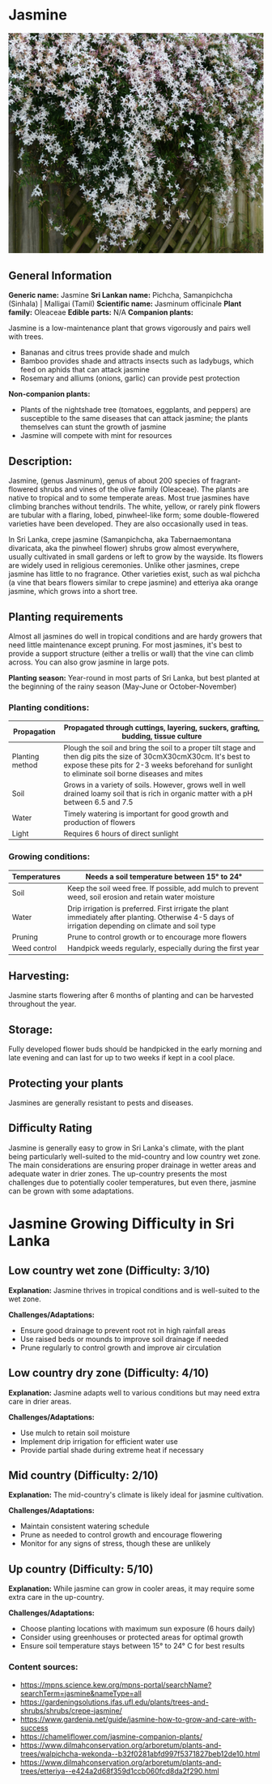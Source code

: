 # Jasmine
![Jasmine.jpg](../../assets/images/Jasmine.jpg "By Jim Evans - Own work, CC BY-SA 4.0, https://commons.wikimedia.org/w/index.php?curid=48516945")
    
## General Information
**Generic name:** Jasmine
**Sri Lankan name:** Pichcha, Samanpichcha (Sinhala) | Malligai (Tamil)
**Scientific name:** Jasminum officinale
**Plant family:** Oleaceae
**Edible parts:** N/A
**Companion plants:**

Jasmine is a low-maintenance plant that grows vigorously and pairs well with trees.
- Bananas and citrus trees provide shade and mulch
- Bamboo provides shade and attracts insects such as ladybugs, which feed on aphids that can attack jasmine
- Rosemary and alliums (onions, garlic) can provide pest protection

**Non-companion plants:** 
- Plants of the nightshade tree (tomatoes, eggplants, and peppers) are susceptible to the same diseases that can attack jasmine; the plants themselves can stunt the growth of jasmine
- Jasmine will compete with mint for resources

## Description:
Jasmine, (genus Jasminum), genus of about 200 species of fragrant-flowered shrubs and vines of the olive family (Oleaceae). The plants are native to tropical and to some temperate areas. Most true jasmines have climbing branches without tendrils. The white, yellow, or rarely pink flowers are tubular with a flaring, lobed, pinwheel-like form; some double-flowered varieties have been developed. They are also occasionally used in teas.

In Sri Lanka, crepe jasmine (Samanpichcha, aka Tabernaemontana divaricata, aka the pinwheel flower) shrubs grow almost everywhere, usually cultivated in small gardens or left to grow by the wayside. Its flowers are widely used in religious ceremonies. Unlike other jasmines, crepe jasmine has little to no fragrance. Other varieties exist, such as wal pichcha (a vine that bears flowers similar to crepe jasmine) and etteriya aka orange jasmine, which grows into a short tree.

## Planting requirements
Almost all jasmines do well in tropical conditions and are hardy growers that need little maintenance except pruning. For most jasmines, it's best to provide a support structure (either a trellis or wall) that the vine can climb across. You can also grow jasmine in large pots.

**Planting season:** Year-round in most parts of Sri Lanka, but best planted at the beginning of the rainy season (May-June or October-November)

### Planting conditions:
| **Propagation** | Propagated through cuttings, layering, suckers, grafting, budding, tissue culture |
|----|----|
| Planting method | Plough the soil and bring the soil to a proper tilt stage and then dig pits the size of 30cmX30cmX30cm. It's best to expose these pits for 2-3 weeks beforehand for sunlight to eliminate soil borne diseases and mites |
| Soil | Grows in a variety of soils. However, grows well in well drained loamy soil that is rich in organic matter with a pH between 6.5 and 7.5 |
| Water | Timely watering is important for good growth and production of flowers |
| Light | Requires 6 hours of direct sunlight |

### Growing conditions:

| **Temperatures** | Needs a soil temperature between 15° to 24°                                                                                                             |
|------------------|---------------------------------------------------------------------------------------------------------------------------------------------------------|
| Soil             | Keep the soil weed free. If possible, add mulch to prevent weed, soil erosion and retain water moisture                                          |
| Water            | Drip irrigation is preferred. First irrigate the plant immediately after planting. Otherwise 4-5 days of irrigation depending on climate and soil type |
| Pruning          | Prune to control growth or to encourage more flowers                                                                       |
| Weed control     | Handpick weeds regularly, especially during the first year                                                                                              |

## Harvesting:
Jasmine starts flowering after 6 months of planting and can be harvested throughout the year. 

## Storage: 
Fully developed flower buds should be handpicked in the early morning and late evening and can last for up to two weeks if kept in a cool place.

## Protecting your plants
Jasmines are generally resistant to pests and diseases. 

## Difficulty Rating

Jasmine is generally easy to grow in Sri Lanka's climate, with the plant being particularly well-suited to the mid-country and low country wet zone. The main considerations are ensuring proper drainage in wetter areas and adequate water in drier zones. The up-country presents the most challenges due to potentially cooler temperatures, but even there, jasmine can be grown with some adaptations.

# Jasmine Growing Difficulty in Sri Lanka

## Low country wet zone (Difficulty: 3/10)

**Explanation:** Jasmine thrives in tropical conditions and is well-suited to the wet zone.

**Challenges/Adaptations:**
- Ensure good drainage to prevent root rot in high rainfall areas
- Use raised beds or mounds to improve soil drainage if needed
- Prune regularly to control growth and improve air circulation

## Low country dry zone (Difficulty: 4/10)

**Explanation:** Jasmine adapts well to various conditions but may need extra care in drier areas.

**Challenges/Adaptations:**
- Use mulch to retain soil moisture
- Implement drip irrigation for efficient water use
- Provide partial shade during extreme heat if necessary

## Mid country (Difficulty: 2/10)

**Explanation:** The mid-country's climate is likely ideal for jasmine cultivation.

**Challenges/Adaptations:**
- Maintain consistent watering schedule
- Prune as needed to control growth and encourage flowering
- Monitor for any signs of stress, though these are unlikely

## Up country (Difficulty: 5/10)

**Explanation:** While jasmine can grow in cooler areas, it may require some extra care in the up-country.

**Challenges/Adaptations:**
- Choose planting locations with maximum sun exposure (6 hours daily)
- Consider using greenhouses or protected areas for optimal growth
- Ensure soil temperature stays between 15° to 24° C for best results


### Content sources:
- https://mpns.science.kew.org/mpns-portal/searchName?searchTerm=jasmine&nameType=all
- https://gardeningsolutions.ifas.ufl.edu/plants/trees-and-shrubs/shrubs/crepe-jasmine/
- https://www.gardenia.net/guide/jasmine-how-to-grow-and-care-with-success
- https://chameliflower.com/jasmine-companion-plants/
- https://www.dilmahconservation.org/arboretum/plants-and-trees/walpichcha-wekonda--b32f0281abfd997f5371827beb12de10.html
- https://www.dilmahconservation.org/arboretum/plants-and-trees/etteriya--e424a2d68f359d1ccb060fcd8da2f290.html
